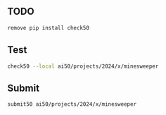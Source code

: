 ## TODO
```bash
remove pip install check50
```

## Test

```bash
check50 --local ai50/projects/2024/x/minesweeper
```

## Submit

```bash
submit50 ai50/projects/2024/x/minesweeper
```
